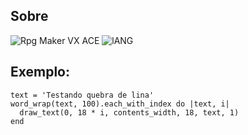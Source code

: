 ## Sobre
![Rpg Maker VX ACE](https://img.shields.io/badge/RPG%20MAKER-VX%20ACE-red?style=for-the-badge&logo=appveyo)
![lANG](https://img.shields.io/badge/LANG-RUBY(%20RGSS%20)-red?style=for-the-badge&logo=appveyo)

## Exemplo:
```
text = 'Testando quebra de lina'
word_wrap(text, 100).each_with_index do |text, i|
  draw_text(0, 18 * i, contents_width, 18, text, 1)
end
```
